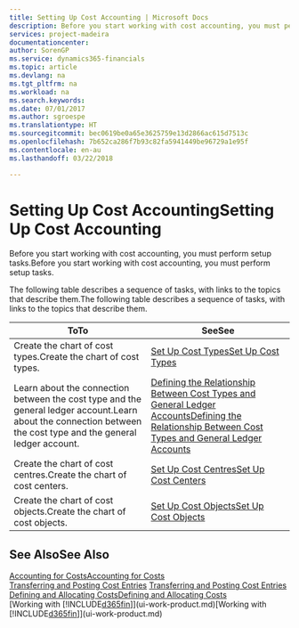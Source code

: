 ```yaml
---
title: Setting Up Cost Accounting | Microsoft Docs
description: Before you start working with cost accounting, you must perform setup tasks.
services: project-madeira
documentationcenter: 
author: SorenGP
ms.service: dynamics365-financials
ms.topic: article
ms.devlang: na
ms.tgt_pltfrm: na
ms.workload: na
ms.search.keywords: 
ms.date: 07/01/2017
ms.author: sgroespe
ms.translationtype: HT
ms.sourcegitcommit: bec0619be0a65e3625759e13d2866ac615d7513c
ms.openlocfilehash: 7b652ca286f7b93c82fa5941449be96729a1e95f
ms.contentlocale: en-au
ms.lasthandoff: 03/22/2018

---
```

# <a name="setting-up-cost-accounting"></a><span data-ttu-id="6ad7b-103">Setting Up Cost Accounting</span><span class="sxs-lookup"><span data-stu-id="6ad7b-103">Setting Up Cost Accounting</span></span>
<span data-ttu-id="6ad7b-104">Before you start working with cost accounting, you must perform setup tasks.</span><span class="sxs-lookup"><span data-stu-id="6ad7b-104">Before you start working with cost accounting, you must perform setup tasks.</span></span>  

 <span data-ttu-id="6ad7b-105">The following table describes a sequence of tasks, with links to the topics that describe them.</span><span class="sxs-lookup"><span data-stu-id="6ad7b-105">The following table describes a sequence of tasks, with links to the topics that describe them.</span></span>

|<span data-ttu-id="6ad7b-106">To</span><span class="sxs-lookup"><span data-stu-id="6ad7b-106">To</span></span>|<span data-ttu-id="6ad7b-107">See</span><span class="sxs-lookup"><span data-stu-id="6ad7b-107">See</span></span>|  
|--------|---------|  
|<span data-ttu-id="6ad7b-108">Create the chart of cost types.</span><span class="sxs-lookup"><span data-stu-id="6ad7b-108">Create the chart of cost types.</span></span>|[<span data-ttu-id="6ad7b-109">Set Up Cost Types</span><span class="sxs-lookup"><span data-stu-id="6ad7b-109">Set Up Cost Types</span></span>](finance-how-to-set-up-cost-types.md)|  
|<span data-ttu-id="6ad7b-110">Learn about the connection between the cost type and the general ledger account.</span><span class="sxs-lookup"><span data-stu-id="6ad7b-110">Learn about the connection between the cost type and the general ledger account.</span></span>|[<span data-ttu-id="6ad7b-111">Defining the Relationship Between Cost Types and General Ledger Accounts</span><span class="sxs-lookup"><span data-stu-id="6ad7b-111">Defining the Relationship Between Cost Types and General Ledger Accounts</span></span>](finance-defining-the-relationship-between-cost-types-and-general-ledger-accounts.md)|  
|<span data-ttu-id="6ad7b-112">Create the chart of cost centres.</span><span class="sxs-lookup"><span data-stu-id="6ad7b-112">Create the chart of cost centers.</span></span>|[<span data-ttu-id="6ad7b-113">Set Up Cost Centres</span><span class="sxs-lookup"><span data-stu-id="6ad7b-113">Set Up Cost Centers</span></span>](finance-how-to-set-up-cost-centers.md)|  
|<span data-ttu-id="6ad7b-114">Create the chart of cost objects.</span><span class="sxs-lookup"><span data-stu-id="6ad7b-114">Create the chart of cost objects.</span></span>|[<span data-ttu-id="6ad7b-115">Set Up Cost Objects</span><span class="sxs-lookup"><span data-stu-id="6ad7b-115">Set Up Cost Objects</span></span>](finance-how-to-set-up-cost-objects.md)|  

## <a name="see-also"></a><span data-ttu-id="6ad7b-116">See Also</span><span class="sxs-lookup"><span data-stu-id="6ad7b-116">See Also</span></span>  
[<span data-ttu-id="6ad7b-117">Accounting for Costs</span><span class="sxs-lookup"><span data-stu-id="6ad7b-117">Accounting for Costs</span></span>](finance-manage-cost-accounting.md)  
<span data-ttu-id="6ad7b-118">[Transferring and Posting Cost Entries](finance-transfer-and-post-cost-entries.md) </span><span class="sxs-lookup"><span data-stu-id="6ad7b-118">[Transferring and Posting Cost Entries](finance-transfer-and-post-cost-entries.md) </span></span>  
[<span data-ttu-id="6ad7b-119">Defining and Allocating Costs</span><span class="sxs-lookup"><span data-stu-id="6ad7b-119">Defining and Allocating Costs</span></span>](finance-define-and-allocate-costs.md)  
<span data-ttu-id="6ad7b-120">[Working with [!INCLUDE[d365fin](includes/d365fin_md.md)]](ui-work-product.md)</span><span class="sxs-lookup"><span data-stu-id="6ad7b-120">[Working with [!INCLUDE[d365fin](includes/d365fin_md.md)]](ui-work-product.md)</span></span>

